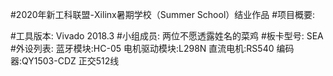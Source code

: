 #2020年新⼯科联盟-Xilinx暑期学校（Summer School）结业作品
#项⽬概要:
    
#⼯具版本:
    Vivado 2018.3
#⼩组成员:
    两位不愿透露姓名的菜鸡
#板卡型号:
    SEA
#外设列表:
    蓝牙模块:HC-05
    电机驱动模块:L298N
    直流电机:RS540
    编码器:QY1503-CDZ 正交512线

